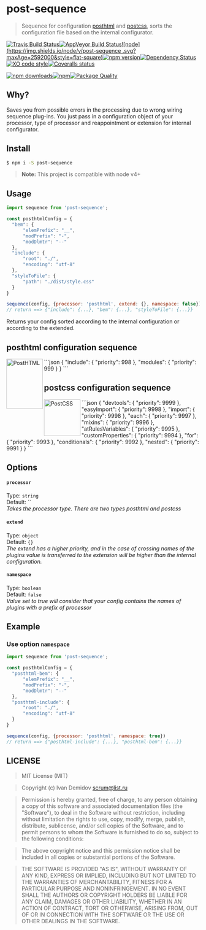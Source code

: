 # post-sequence
> Sequence for configuration [posthtml](https://github.com/posthtml) and [postcss](https://github.com/postcss), sorts the configuration file based on the internal configurator.

[![Travis Build Status](https://img.shields.io/travis/GitScrum/post-sequence.svg?style=flat-square&label=unix)](https://travis-ci.org/GitScrum/post-sequence)[![AppVeyor Build Status](https://img.shields.io/appveyor/ci/GitScrum/post-sequence.svg?style=flat-square&label=windows)](https://ci.appveyor.com/project/GitScrum/post-sequence)[![node](https://img.shields.io/node/v/post-sequence
.svg?maxAge=2592000&style=flat-square)]()[![npm version](https://img.shields.io/npm/v/post-sequence.svg?style=flat-square)](https://www.npmjs.com/package/post-sequence)[![Dependency Status](https://david-dm.org/gitscrum/post-sequence.svg?style=flat-square)](https://david-dm.org/gitscrum/post-sequence)[![XO code style](https://img.shields.io/badge/code_style-XO-5ed9c7.svg?style=flat-square)](https://github.com/sindresorhus/xo)[![Coveralls status](https://img.shields.io/coveralls/GitScrum/post-sequence.svg?style=flat-square)](https://coveralls.io/r/GitScrum/post-sequence)

[![npm downloads](https://img.shields.io/npm/dm/post-sequence.svg?style=flat-square)](https://www.npmjs.com/package/post-sequence)[![npm](https://img.shields.io/npm/dt/post-sequence.svg?style=flat-square)](https://www.npmjs.com/package/post-sequence)[![Package Quality](http://npm.packagequality.com/shield/post-sequence.svg?style=flat-square)](http://packagequality.com/#?package=post-sequence)

## Why?
Saves you from possible errors in the processing due to wrong wiring sequence plug-ins. You just pass in a configuration object of your processor, type of processor and reappointment or extension for internal configurator.

## Install

```bash
$ npm i -S post-sequence
```
> **Note:** This project is compatible with node v4+

## Usage

```js
import sequence from 'post-sequence';

const posthtmlConfig = {
  "bem": {
      "elemPrefix": "__",
      "modPrefix": "-",
      "modDlmtr": "--"
  },
  "include": {
      "root": "./",
      "encoding": "utf-8"
  },
  "styleToFile": {
      "path": "./dist/style.css"
  }
}

sequence(config, {processor: 'posthtml', extend: {}, namespace: false}) 
// return ==> {"include": {...}, "bem": {...}, "styleToFile": {...}} 
```
Returns your config sorted according to the internal configuration or according to the extended.

## posthtml configuration sequence
<img align="left" width="95" height="130" title="PostHTML" src="http://posthtml.github.io/posthtml/logo.svg">
```json
{
  "include": {
    "priority": 998
  },
  "modules": {
    "priority": 999  
  }
}
```

## postcss configuration sequence
<img align="left" width="95" height="95" title="PostCSS" src="http://postcss.github.io/postcss/logo.svg">
```json
{
  "devtools": {
    "priority": 9999
  },
  "easyImport": {
    "priority": 9998
  },
  "import": {
    "priority": 9998
  },
  "each": {
    "priority": 9997
  },
  "mixins": {
    "priority": 9996
  },
  "atRulesVariables": {
    "priority": 9995
  },
  "customProperties": {
    "priority": 9994
  },
  "for": {
    "priority": 9993
  },
  "conditionals": {
    "priority": 9992
  },
  "nested": {
    "priority": 9991
  }
}
```

## Options

#### `processor` 
Type: `string`  
Default: ``  
*Takes the processor type. There are two types posthtml and postcss*


#### `extend`
Type: `object`  
Default: `{}`  
*The extend has a higher priority, and in the case of crossing names of the plugins value is transferred to the extension will be higher than the internal configuration.*

#### `namespace`
Type: `boolean`  
Default: `false`  
*Value set to true will consider that your config contains the names of plugins with a prefix of processor*

## Example

### Use option `namespace`
```js
import sequence from 'post-sequence';

const posthtmlConfig = {
  "posthtml-bem": {
      "elemPrefix": "__",
      "modPrefix": "-",
      "modDlmtr": "--"
  },
  "posthtml-include": {
      "root": "./",
      "encoding": "utf-8"
  }
}

sequence(config, {processor: 'posthtml', namespace: true}) 
// return ==> {"posthtml-include": {...}, "posthtml-bem": {...}} 
```

## LICENSE

> MIT License (MIT)

>Copyright (c) Ivan Demidov <scrum@list.ru>

> Permission is hereby granted, free of charge, to any person obtaining a copy
of this software and associated documentation files (the "Software"), to deal
in the Software without restriction, including without limitation the rights
to use, copy, modify, merge, publish, distribute, sublicense, and/or sell
copies of the Software, and to permit persons to whom the Software is
furnished to do so, subject to the following conditions:

> The above copyright notice and this permission notice shall be included in all
copies or substantial portions of the Software.

> THE SOFTWARE IS PROVIDED "AS IS", WITHOUT WARRANTY OF ANY KIND, EXPRESS OR
IMPLIED, INCLUDING BUT NOT LIMITED TO THE WARRANTIES OF MERCHANTABILITY,
FITNESS FOR A PARTICULAR PURPOSE AND NONINFRINGEMENT. IN NO EVENT SHALL THE
AUTHORS OR COPYRIGHT HOLDERS BE LIABLE FOR ANY CLAIM, DAMAGES OR OTHER
LIABILITY, WHETHER IN AN ACTION OF CONTRACT, TORT OR OTHERWISE, ARISING FROM,
OUT OF OR IN CONNECTION WITH THE SOFTWARE OR THE USE OR OTHER DEALINGS IN THE
SOFTWARE.
